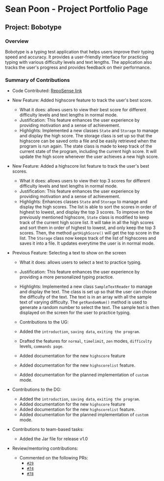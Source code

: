 # Sean Poon - Project Portfolio Page

## Project: Bobotype

### Overview
Bobotype is a typing test application that helps users improve their typing speed and accuracy. 
It provides a user-friendly interface for practicing typing with various difficulty levels and text lengths. 
The application also tracks the user's progress and provides feedback on their performance.

### Summary of Contributions
- Code Contributed: [RepoSense link](https://nus-cs2113-ay2425s2.github.io/tp-dashboard/?search=sean2110&breakdown=true)

- New Feature: Added highscore feature to track the user's best score.
  - What it does: allows users to view their best score for different difficulty levels and text lengths in normal mode.
  - Justification: This feature enhances the user experience by providing motivation and a sense of achievement.
  - Highlights: Implemented a new classes `State` and `Storage` to manage and display the high score. The storage class 
  is set up so that the highscore can be saved onto a file and be easily retrieved when the program is run again. 
  The state class is made to keep track of the current state of the program, including the current high score. It will 
  update the high score whenever the user achieves a new high score.

- New Feature: Added a highscore list feature to track the user's best scores.
  - What it does: allows users to view their top 3 scores for different difficulty levels and text lengths
in normal mode.
  - Justification: This feature enhances the user experience by providing motivation and a sense of achievement.
  - Highlights: Enhances classes `State` and `Storage` to manage and display the high scores. The list is able to
  sort the scores in order of highest to lowest, and display the top 3 scores. To improve on the previously mentioned 
  highscore, `State` class is modified to keep track of the current high score list. 
  It will take in all the high scores and sort them in order of highest to lowest, and only keep the top 3 scores. 
  Then, the method `getHighScore()` will get the top score in the list. The `Storage` class now keeps track of the 
  list of highscores and saves it into a file. It updates everytime the user is in normal mode.

- Previous Feature: Selecting a text to show on the screen
  - What it does: allows users to select a text to practice typing.
  - Justification: This feature enhances the user experience by providing a more personalized typing practice.
  - Highlights: Implemented a new class `SampleTextReader` to manage and display the text. 
  The class is set up so that the user can choose the difficulty of the text. The text is in an array with all the 
  sample text of varying difficulty. The `getRandomNum()` method is used to generate a random number to select the text.
  The sample text is then displayed on the screen for the user to practice typing.

  - Contributions to the UG: 
  - Added the `introduction`, `saving data`, `exiting the program`.
  - Drafted the features for `normal`, `timelimit`, `zen` modes, `difficulty` levels, `commands page`.
  - Added documentation for the new `highscore` feature 
  - Added documentation for the new `highscorelist` feature.
  - Added documentation for the planned implementation of `custom` mode.

- Contributions to the DG:
  - Added the `introduction`, `saving data`, `exiting the program`.
  - Added documentation for the new `highscore` feature 
  - Added documentation for the new `highscorelist` feature.
  - Added documentation for the planned implementation of `custom` mode.
  
- Contributions to team-based tasks:
  - Added the Jar file for release v1.0

- Review/mentoring contributions:
  - Commented on the following PRs:
    - [`#29`](https://github.com/AY2425S2-CS2113-F13-2/tp/pull/29/files)
    - [`#74`](https://github.com/AY2425S2-CS2113-F13-2/tp/pull/74)
    - [`#78`](https://github.com/AY2425S2-CS2113-F13-2/tp/pull/78)



